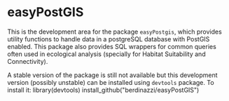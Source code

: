 # easyPostGIS
This is the development area for the package `easyPostgis`, which provides utility functions to handle data in a postgreSQL database with PostGIS enabled. This package also provides SQL wrappers for common queries often used in ecological analysis (specially for Habitat Suitability and Connectivity).

A stable version of the package is still not available but this development version (possibly unstable) can be installed using `devtools` package. To install it:
library(devtools)
install_github("berdinazzi/easyPostGIS")

